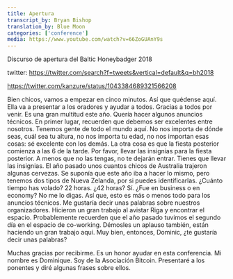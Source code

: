 ```yaml
---
title: Apertura
transcript_by: Bryan Bishop
translation_by: Blue Moon
categories: ['conference']
media: https://www.youtube.com/watch?v=66ZoGUAnY9s
---
```


Discurso de apertura del Baltic Honeybadger 2018

twitter: <https://twitter.com/search?f=tweets&vertical=default&q=bh2018>

<https://twitter.com/kanzure/status/1043384689321566208>

Bien chicos, vamos a empezar en cinco minutos. Así que quédense aquí. Ella va a presentar a los oradores y ayudar a todos. Gracias a todos por venir. Es una gran multitud este año. Quería hacer algunos anuncios técnicos. En primer lugar, recuerden que debemos ser excelentes entre nosotros. Tenemos gente de todo el mundo aquí. No nos importa de dónde seas, cuál sea tu altura, no nos importa tu edad, no nos importan esas cosas: sé excelente con los demás. La otra cosa es que la fiesta posterior comienza a las 6 de la tarde. Por favor, llevar las insignias para la fiesta posterior. A menos que no las tengas, no te dejarán entrar. Tienes que llevar las insignias. El año pasado unos cuantos chicos de Australia trajeron algunas cervezas. Se suponía que este año iba a hacer lo mismo, pero tenemos dos tipos de Nueva Zelanda, por si puedes identificarlas. ¿Cuánto tiempo has volado? 22 horas. ¿42 horas? Sí. ¿Fue en business o en economy? No me lo digas. Así que, esto es más o menos todo para los anuncios técnicos. Me gustaría decir unas palabras sobre nuestros organizadores. Hicieron un gran trabajo al avistar Riga y encontrar el espacio. Probablemente recuerden que el año pasado tuvimos el segundo día en el espacio de co-working. Démosles un aplauso también, están haciendo un gran trabajo aquí. Muy bien, entonces, Dominic, ¿te gustaría decir unas palabras?

Muchas gracias por recibirme. Es un honor ayudar en esta conferencia. Mi nombre es Dominique. Soy de la Asociación Bitcoin. Presentaré a los ponentes y diré algunas frases sobre ellos.



